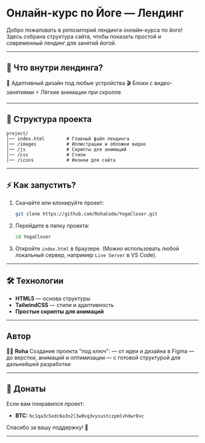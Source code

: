 # Онлайн-курс по Йоге — Лендинг

Добро пожаловать в репозиторий лендинга онлайн-курса по йоге! Здесь собрана структура сайта, чтобы показать простой и современный лендинг для занятий йогой.

---

## 🚀 Что внутри лендинга?

🌿 Адаптивный дизайн под любые устройства
🎬 Блоки с видео-занятиями
⚡ Лёгкие анимации при скролле

---

## 📂 Структура проекта

```
project/
│── index.html        # Главный файл лендинга
│── /images           # Иллюстрации и обложки видео
│── /js               # Скрипты для анимаций
│── /css              # Стили
│── /icons            # Иконки для сайта
```

---

## ⚡ Как запустить?

1. Скачайте или клонируйте проект:
   ```bash
   git clone https://github.com/RohaCode/YogaCloser.git
   ```
2. Перейдите в папку проекта:
   ```bash
   cd YogaCloser
   ```
3. Откройте `index.html` в браузере.
   (Можно использовать любой локальный сервер, например `Live Server` в VS Code).

---

## 🛠 Технологии

- **HTML5** — основа структуры
- **TailwindCSS** — стили и адаптивность
- **Простые скрипты для анимаций**

---

## Автор

👨‍💻 **Roha**
Создание проекта "под ключ":
— от идеи и дизайна в Figma
— до верстки, анимаций и оптимизации
— с готовой структурой для дальнейшей разработки

---

## 💖 Донаты

Если вам понравился проект:

- **BTC:** `bc1qa3c5xdc6a3n2l3w0sq3vysustczpmlvhdwr8vc`

Спасибо за вашу поддержку! 🙏

---
